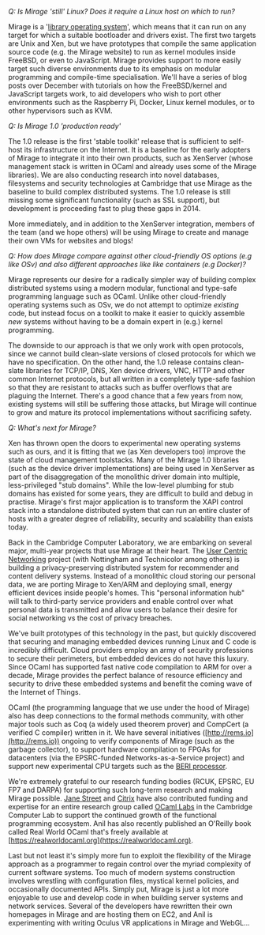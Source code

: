 *Q: Is Mirage 'still' Linux? Does it require a Linux host on which to run?*

Mirage is a '[library operating system](http://anil.recoil.org/papers/2013-asplos-mirage.pdf)', which means that it can run on any target for which a suitable bootloader and drivers exist. The first two targets are Unix and Xen, but we have prototypes that compile the same application source code (e.g. the Mirage website) to run as kernel modules inside FreeBSD, or even to JavaScript. Mirage provides support to more easily target such diverse environments due to its emphasis on modular programming and compile-time specialisation. We'll have a series of blog posts over December with tutorials on how the FreeBSD/kernel and JavaScript targets work, to aid developers who wish to port other environments such as the Raspberry Pi, Docker, Linux kernel modules, or to other hypervisors such as KVM.


*Q: Is Mirage 1.0 'production ready'*

The 1.0 release is the first 'stable toolkit' release that is sufficient to self-host its infrastructure on the Internet. It is a baseline for the early adopters of Mirage to integrate it into their own products, such as XenServer (whose management stack is written in OCaml and already uses some of the Mirage libraries). We are also conducting research into novel databases, filesystems and security technologies at Cambridge that use Mirage as the baseline to build complex distributed systems. The 1.0 release is still missing some significant functionality (such as SSL support), but development is proceeding fast to plug these gaps in 2014.

More immediately, and in addition to the XenServer integration, members of the team (and we hope others) will be using Mirage to create and manage their own VMs for websites and blogs!


*Q: How does Mirage compare against other cloud-friendly OS options (e.g like OSv) and also different approaches like like containers (e.g Docker)?*

Mirage represents our desire for a radically simpler way of building complex distributed systems using a modern modular, functional and type-safe programming language such as OCaml. Unlike other cloud-friendly operating systems such as OSv, we do not attempt to optimize *existing* code, but instead focus on a toolkit to make it easier to quickly assemble *new* systems without having to be a domain expert in (e.g.) kernel programming.

The downside to our approach is that we only work with open protocols, since we cannot build clean-slate versions of closed protocols for which we have no specification. On the other hand, the 1.0 release contains clean-slate libraries for TCP/IP, DNS, Xen device drivers, VNC, HTTP and other common Internet protocols, but all written in a completely type-safe fashion so that they are resistant to attacks such as buffer overflows that are plaguing the Internet. There's a good chance that a few years from now, existing systems will still be suffering those attacks, but Mirage will continue to grow and mature its protocol implementations without sacrificing safety.


*Q: What's next for Mirage?*

Xen has thrown open the doors to experimental new operating systems such as ours, and it is fitting that we (as Xen developers too) improve the state of cloud management toolstacks. Many of the Mirage 1.0 libraries (such as the device driver implementations) are being used in XenServer as part of the disaggregation of the monolithic driver domain into multiple, less-privileged "stub domains". While the low-level plumbing for stub domains has existed for some years, they are difficult to build and debug in practise. Mirage's first major application is to transform the XAPI control stack into a standalone distributed system that can run an entire cluster of hosts with a greater degree of reliability, security and scalability than exists today.

Back in the Cambridge Computer Laboratory, we are embarking on several major, multi-year projects that use Mirage at their heart. The [User Centric Networking](http://usercentricnetworking.eu) project (with Nottingham and Technicolor among others) is building a privacy-preserving distributed system for recommender and content delivery systems. Instead of a monolithic cloud storing our personal data, we are porting Mirage to Xen/ARM and deploying small, energy efficient devices inside people's homes. This "personal information hub" will talk to third-party service providers and enable control over what personal data is transmitted and allow users to balance their desire for social networking vs the cost of privacy breaches.

We've built prototypes of this technology in the past, but quickly discovered that securing and managing embedded devices running Linux and C code is incredibly difficult. Cloud providers employ an army of security professions to secure their perimeters, but embedded devices do not have this luxury. Since OCaml has supported fast native code compilation to ARM for over a decade, Mirage provides the perfect balance of resource efficiency and security to drive these embedded systems and benefit the coming wave of the Internet of Things.

OCaml (the programming language that we use under the hood of Mirage) also has deep connections to the formal methods community, with other major tools such as Coq (a widely used theorem prover) and CompCert (a verified C compiler) written in it. We have several initiatives ([http://rems.io](http://rems.io)) ongoing to verify components of Mirage (such as the garbage collector), to support hardware compilation to FPGAs for datacenters (via the EPSRC-funded Networks-as-a-Service project) and support new experimental CPU targets such as the [BERI processor](http://www.cl.cam.ac.uk/research/security/ctsrd/beri.html).

We're extremely grateful to our research funding bodies (RCUK, EPSRC, EU FP7 and DARPA) for supporting such long-term research and making Mirage possible. [Jane Street](http://janestreet.com) and [Citrix](http://www.citrix.com) have also contributed funding and expertise for an entire research group called [OCaml Labs](http://www.cl.cam.ac.uk/projects/ocamllabs/) in the Cambridge Computer Lab to support the continued growth of the functional programming ecosystem. Anil has also recently published an O'Reilly book called Real World OCaml that's freely available at [https://realworldocaml.org](https://realworldocaml.org).

Last but not least it's simply more fun to exploit the flexibility of the Mirage approach as a programmer to regain control over the myriad complexity of current software systems. Too much of modern systems construction involves wrestling with configuration files, mystical kernel policies, and occasionally documented APIs. Simply put, Mirage is just a lot more enjoyable to use and develop code in when building server systems and network services. Several of the developers have rewritten their own homepages in Mirage and are hosting them on EC2, and Anil is experimenting with writing Oculus VR applications in Mirage and WebGL...
